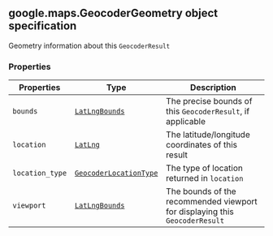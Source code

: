 <h2 id="GeocoderGeometry">
google.maps.GeocoderGeometry
object specification
</h2><p>Geometry information about this <code>GeocoderResult</code></p><h3>Properties</h3><table summary="object GeocoderGeometry - Properties" width="100%">
<thead>
<tr><th>Properties</th>
<th>Type</th>
<th>Description</th>
</tr></thead>
<tbody>
<tr>
<td><code>bounds</code></td>
<td><code><a href="#LatLngBounds">LatLngBounds</a></code></td>
<td>The precise bounds of this <code>GeocoderResult</code>, if applicable</td>
</tr>
<tr>
<td><code>location</code></td>
<td><code><a href="#LatLng">LatLng</a></code></td>
<td>The latitude/longitude coordinates of this result</td>
</tr>
<tr>
<td><code>location_type</code></td>
<td><code><a href="#GeocoderLocationType">GeocoderLocationType</a></code></td>
<td>The type of location returned in <code>location</code></td>
</tr>
<tr>
<td><code>viewport</code></td>
<td><code><a href="#LatLngBounds">LatLngBounds</a></code></td>
<td>The bounds of the recommended viewport for displaying this <code>GeocoderResult</code></td>
</tr>
</tbody>
</table>